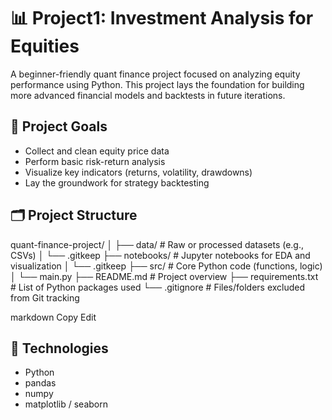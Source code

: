 # 📊 Project1: Investment Analysis for Equities

A beginner-friendly quant finance project focused on analyzing equity performance using Python. This project lays the foundation for building more advanced financial models and backtests in future iterations.

## 🧠 Project Goals

- Collect and clean equity price data
- Perform basic risk-return analysis
- Visualize key indicators (returns, volatility, drawdowns)
- Lay the groundwork for strategy backtesting

## 🗂️ Project Structure

quant-finance-project/
│
├── data/ # Raw or processed datasets (e.g., CSVs)
│ └── .gitkeep
├── notebooks/ # Jupyter notebooks for EDA and visualization
│ └── .gitkeep
├── src/ # Core Python code (functions, logic)
│ └── main.py
├── README.md # Project overview
├── requirements.txt # List of Python packages used
└── .gitignore # Files/folders excluded from Git tracking

markdown
Copy
Edit


## 🔧 Technologies

- Python
- pandas
- numpy
- matplotlib / seaborn

